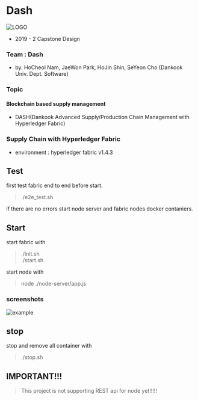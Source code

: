 # Dash
![LOGO](https://user-images.githubusercontent.com/43805697/94923731-4a01d780-04f7-11eb-96da-46a94edc8879.png)

* 2019 - 2 Capstone Design

### Team : Dash
* by. HoCheol Nam, JaeWon Park, HoJin Shin, SeYeon Cho (Dankook Univ. Dept. Software)

### Topic
#### Blockchain based supply management
* DASH(Dankook Advanced Supply/Production Chain Management with Hyperledger Fabric)

### Supply Chain with Hyperledger Fabric 
* environment : hyperledger fabric v1.4.3  

## Test  
first test fabric end to end before start.
> ./e2e_test.sh

if there are no errors start node server and fabric nodes docker contaniers.

## Start
start fabric with  
> ./init.sh  
> ./start.sh  

start node with  
> node ./node-server/app.js  

### screenshots
![example](https://user-images.githubusercontent.com/43805697/94923737-4d955e80-04f7-11eb-9ee2-bc611261ebff.png)

## stop  
stop and remove all container with  
> ./stop.sh

## IMPORTANT!!!
> This project is not supporting REST api for node yet!!!!!
